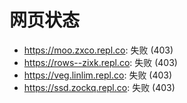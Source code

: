 # 网页状态
- https://moo.zxco.repl.co: 失败 (403)
- https://rows--zixk.repl.co: 失败 (403)
- https://veg.linlim.repl.co: 失败 (403)
- https://ssd.zockq.repl.co: 失败 (403)
